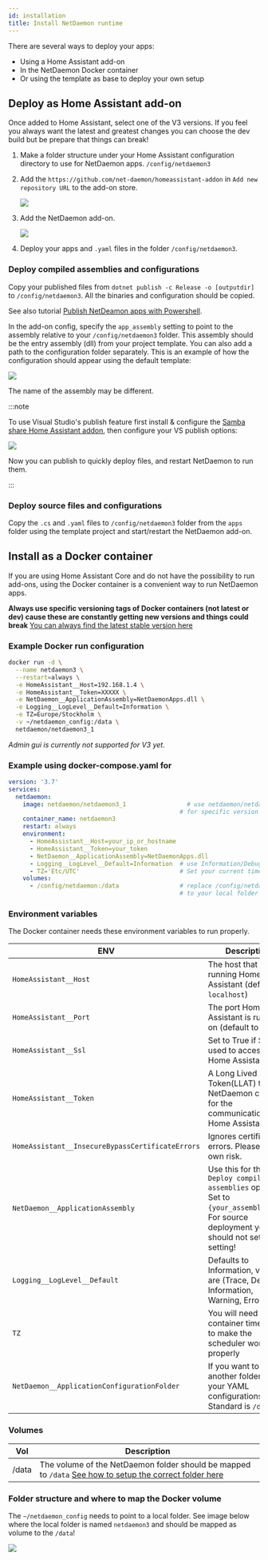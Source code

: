 ```yaml
---
id: installation
title: Install NetDaemon runtime
---
```


There are several ways to deploy your apps:

- Using a Home Assistant add-on
- In the NetDaemon Docker container
- Or using the template as base to deploy your own setup

## Deploy as Home Assistant add-on

Once added to Home Assistant, select one of the V3 versions. If you feel you always want the latest and greatest changes you can choose the dev build but be prepare that things can break!

1. Make a folder structure under your Home Assistant configuration directory to use for NetDaemon apps. `/config/netdaemon3`  
2. Add the `https://github.com/net-daemon/homeassistant-addon` in `Add new repository URL` to the add-on store.

    ![](/img/docs/started/newrepo.png)

3. Add the NetDaemon add-on.

    ![](/img/docs/started/daemon3.png)

4. Deploy your apps and `.yaml` files in the folder `/config/netdaemon3`.

### Deploy compiled assemblies and configurations

Copy your published files from `dotnet publish -c Release -o [outputdir]` to `/config/netdaemon3`. All the binaries and configuration should be copied.

See also tutorial [Publish NetDeamon apps with Powershell](v3/tutorials/publish_script.md).

In the add-on config, specify the `app_assembly` setting to point to the assembly relative to your `/config/netdaemon3` folder. This assembly should be the entry assembly (dll) from your project template. You can also add a path to the configuration folder separately. This is an example of how the configuration should appear using the default template:

![](/img/docs/started/daemon_addon_config.png)

The name of the assembly may be different.

:::note

To use Visual Studio's publish feature first install & configure the [Samba share Home Assistant addon](https://github.com/home-assistant/addons/blob/52bafd68185080e9b1a1d6b6c501ab96705d73f9/samba/DOCS.md), then configure your VS publish options:

![](/img/docs/started/vs_publish_config.jpg)

Now you can publish to quickly deploy files, and restart NetDaemon to run them.

:::

### Deploy source files and configurations

Copy the `.cs` and `.yaml` files to `/config/netdaemon3` folder from the `apps` folder using the template project and start/restart the NetDaemon add-on.

## Install as a Docker container

If you are using Home Assistant Core and do not have the possibility to run add-ons, using the Docker container is a convenient way to run NetDaemon apps.

**Always use specific versioning tags of Docker containers (not latest or dev) cause these are constantly getting new versions and things could break** [You can always find the latest stable version here](https://github.com/net-daemon/netdaemon/releases)

### Example Docker run configuration

```bash
docker run -d \
  --name netdaemon3 \
  --restart=always \
  -e HomeAssistant__Host=192.168.1.4 \
  -e HomeAssistant__Token=XXXXX \
  -e NetDaemon__ApplicationAssembly=NetDaemonApps.dll \
  -e Logging__LogLevel__Default=Information \
  -e TZ=Europe/Stockholm \
  -v ~/netdaemon_config:/data \
  netdaemon/netdaemon3_1
```

_Admin gui is currently not supported for V3 yet._

### Example using docker-compose.yaml for

```yaml
version: '3.7'
services:
  netdaemon:
    image: netdaemon/netdaemon3_1                 # use netdaemon/netdaemon3_1:ver 
                                                # for specific version
    container_name: netdaemon3
    restart: always
    environment:
      - HomeAssistant__Host=your_ip_or_hostname
      - HomeAssistant__Token=your_token
      - NetDaemon__ApplicationAssembly=NetDaemonApps.dll
      - Logging__LogLevel__Default=Information  # use Information/Debug/Trace/Warning/Error
      - TZ='Etc/UTC'                            # Set your current timezone
    volumes:
      - /config/netdaemon:/data                 # replace /config/netdaemon 
                                                # to your local folder
```

### Environment variables

The Docker container needs these environment variables to run properly.

| ENV                                         | Description                                                                                                                                                             |
| ------------------------------------------- | ----------------------------------------------------------------------------------------------------------------------------------------------------------------------- |
| `HomeAssistant__Host`                       | The host that is running Home Assistant (defaults to `localhost`)                                                                                                       |
| `HomeAssistant__Port`                       | The port Home Assistant is running on (default to `8123`)                                                                                                               |
| `HomeAssistant__Ssl`                       | Set to True if SSL is used to access Home Assistant.                                                                                                               |
| `HomeAssistant__Token`                       | A Long Lived Access Token(LLAT) that NetDaemon can use for the communication with Home Assistant.                                                                        |
| `HomeAssistant__InsecureBypassCertificateErrors`                       | Ignores certificate errors. Please use at own risk.                                                                        |
| `NetDaemon__ApplicationAssembly`            | Use this for the `Deploy compiled assemblies` option. Set to `{your_assembly}.dll`. For source deployment you should not set this setting! |
| `Logging__LogLevel__Default`                | Defaults to Information, values are (Trace, Debug, Information, Warning, Error)                                                                                         |
| `TZ`                                        | You will need to set container time zone to make the scheduler work properly                                                                                            |
| `NetDaemon__ApplicationConfigurationFolder` | If you want to select another folder for your YAML configurations. Standard is `/data`                                                                                  |

### Volumes

| Vol   | Description                                                                                                                                                                    |
| ----- | ------------------------------------------------------------------------------------------------------------------------------------------------------------------------------ |
| /data | The volume of the NetDaemon folder should be mapped to `/data` [See how to setup the correct folder here](installation.md#folder-structure-and-where-to-map-the-docker-volume) |

### Folder structure and where to map the Docker volume

The `~/netdaemon_config` needs to point to a local folder. See image below where the local folder is named `netdaemon3` and should be mapped as volume to the `/data`!

![](/img/docs/installation/folderstructure_v3.png)
